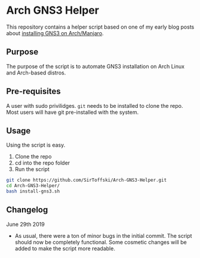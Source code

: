 # Arch GNS3 Helper

This repository contains a helper script based on one of my early blog posts about [installing GNS3 on Arch/Manjaro](https://medium.com/@Ninja/install-gns3-on-arch-manjaro-linux-the-right-way-c5a3c4fa337d).

## Purpose
The purpose of the script is to automate GNS3 installation on Arch Linux and Arch-based distros.

## Pre-requisites

A user with sudo privilidges. `git` needs to be installed to clone the repo. Most users will have git pre-installed with the system.

## Usage

Using the script is easy.
1. Clone the repo
2. cd into the repo folder
3. Run the script

```bash
git clone https://github.com/SirToffski/Arch-GNS3-Helper.git
cd Arch-GNS3-Helper/
bash install-gns3.sh
```
## Changelog

June 29th 2019
* As usual, there were a ton of minor bugs in the initial commit. The script should now be completely functional. Some cosmetic changes will be added to make the script more readable.
